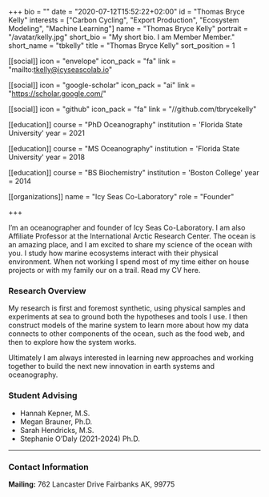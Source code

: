 +++
bio = ""
date = "2020-07-12T15:52:22+02:00"
id = "Thomas Bryce Kelly"
interests = ["Carbon Cycling", "Export Production", "Ecosystem Modeling", "Machine Learning"]
name = "Thomas Bryce Kelly"
portrait = "/avatar/kelly.jpg"
short_bio = "My short bio. I am Member Member."
short_name = "tbkelly"
title = "Thomas Bryce Kelly"
sort_position = 1

[[social]]
    icon = "envelope"
    icon_pack = "fa"
    link = "mailto:tkelly@icyseascolab.io"

[[social]]
    icon = "google-scholar"
    icon_pack = "ai"
    link = "https://scholar.google.com/"

[[social]]
    icon = "github"
    icon_pack = "fa"
    link = "//github.com/tbrycekelly"

[[education]]
    course = "PhD Oceanography"
    institution = 'Florida State University'
    year = 2021

[[education]]
    course = "MS Oceanography"
    institution = 'Florida State University'
    year = 2018

[[education]]
    course = "BS Biochemistry"
    institution = 'Boston College'
    year = 2014

[[organizations]]
    name = "Icy Seas Co-Laboratory"
    role = "Founder"

+++

I’m an oceanographer and founder of Icy Seas Co-Laboratory. I am also Affiliate Professor at the International Arctic Research Center. The ocean is an amazing place, and I am excited to share my science of the ocean with you. I study how marine ecosystems interact with their physical environment. When not working I spend most of my time either on house projects or with my family our on a trail. Read my CV here.


### Research Overview
My research is first and foremost synthetic, using physical samples and experiments at sea to ground both the hypotheses and tools I use. I then construct models of the marine system to learn more about how my data connects to other components of the ocean, such as the food web, and then to explore how the system works.

Ultimately I am always interested in learning new approaches and working together to build the next new innovation in earth systems and oceanography.

### Student Advising

- Hannah Kepner, M.S.
- Megan Brauner, Ph.D.
- Sarah Hendricks, M.S.
- Stephanie O’Daly (2021-2024) Ph.D.


---

### Contact Information

**Mailing:**
762 Lancaster Drive
Fairbanks AK, 99775

